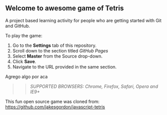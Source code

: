 ## Welcome to awesome game of Tetris

A project based learning activity for people who are getting started with Git and GitHub.

To play the game:
1. Go to the **Settings** tab of this repository.
1. Scroll down to the section titled _GitHub Pages_
1. Select **Master** from the Source drop-down.
1. Click **Save**.
1. Navigate to the URL provided in the same section.

Agrego algo por aca
>> _*SUPPORTED BROWSERS*: Chrome, Firefox, Safari, Opera and IE9+_

This fun open source game was cloned from: https://github.com/jakesgordon/javascript-tetris
